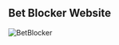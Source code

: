 ## Bet Blocker Website

<img src="https://i.ibb.co/ByFHz3m/391402845-5db91b6a-9155-4eae-b241-98f359878992.png" witdh="100%" alt="BetBlocker" />
